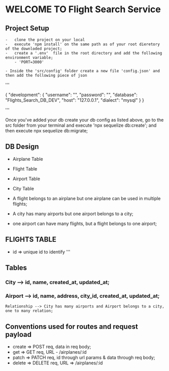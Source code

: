 # WELCOME TO Flight Search Service

## Project Setup
    -   clone the project on your local
    -   execute 'npm install' on the same path as of your root dieretory of the downloded project;
    -   create a '.env'  file in the root directory and add the following environment variable;
        - 'PORT=3000'
    
    - Inside the 'src/config' folder create a new file 'config.json' and then add the following piece of json

'''

{
  "development": {
    "username": "<YourDBLoginName>",
    "password": "<YourDBPassword>",
    "database": "Flights_Search_DB_DEV",
    "host": "127.0.0.1",
    "dialect": "mysql"
  }
}


'''

Once you've added your db create your db config as listed above, go to the src folder from your terminal and execute 'npx sequelize db:create';
and then execute npx sequelize db:migrate;

## DB Design

  - Airplane Table
  - Flight Table
  - Airport Table
  - City Table

  - A flight belongs to an airplane but one airplane can be used in multiple flights;
  - A city has many airports but one airport belongs to a city;
  - one airport can have many flights, but a flight belongs to one airport;

## FLIGHTS TABLE

  - id  =>  unique id to identify 
'''

## Tables

### City      -->   id, name, created_at, updated_at;
### Airport   -->   id, name, address, city_id, created_at, updated_at;
    Relationship --> City has many airports and Airport belongs to a city,
    one to many relation;


## Conventions used for routes and request payload

  - create   =>  POST req, data in req body;
  - get      =>  GET req, URL - /airplanes/:id
  - patch    =>  PATCH req, id through url params & data through req body;
  - delete   =>  DELETE req, URL => /airplanes/:id